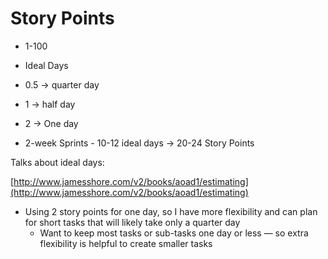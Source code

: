 # Story Points

- 1-100
- Ideal Days

- 0.5 → quarter day
- 1 → half day
- 2 → One day

- 2-week Sprints - 10-12 ideal days → 20-24 Story Points

Talks about ideal days:

[http://www.jamesshore.com/v2/books/aoad1/estimating](http://www.jamesshore.com/v2/books/aoad1/estimating)

- Using 2 story points for one day, so I have more flexibility and can plan for short tasks that will likely take only a quarter day
    - Want to keep most tasks or sub-tasks one day or less — so extra flexibility is helpful to create smaller tasks
